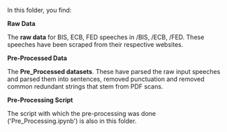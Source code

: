 In this folder, you find: 

**Raw Data**

The **raw data** for BIS, ECB, FED speeches in /BIS, /ECB, /FED. These speeches have been scraped from their respective websites. 

**Pre-Processed Data**

The **Pre_Processed datasets**. These have parsed the raw input speeches and parsed them into sentences, removed punctuation and removed common redundant strings that stem from PDF scans.

**Pre-Processing Script**

The script with which the pre-processing was done ('Pre_Processing.ipynb') is also in this folder. 

